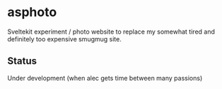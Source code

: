 # asphoto
Sveltekit experiment / photo website to replace my somewhat tired and definitely too expensive smugmug site.

## Status
Under development (when alec gets time between many passions)
